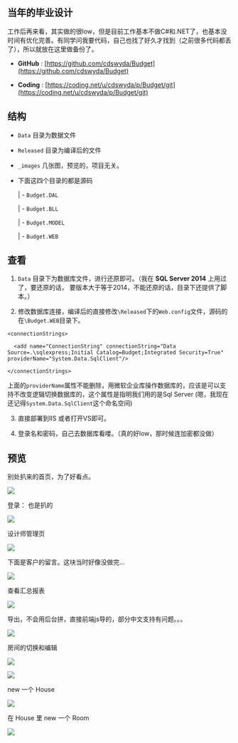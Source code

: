 ## 当年的毕业设计

工作后再来看，其实做的很low，但是目前工作基本不做C#和.NET了，也基本没时间有优化完善。有同学问我要代码，自己也找了好久才找到（之前很多代码都丢了），所以就放在这里做备份了。

- **GitHub** : [https://github.com/cdswyda/Budget](https://github.com/cdswyda/Budget)

- **Coding** : [https://coding.net/u/cdswyda/p/Budget/git](https://coding.net/u/cdswyda/p/Budget/git)

## 结构

- `Data` 目录为数据文件

- `Released` 目录为编译后的文件

- `_images` 几张图，预览的，项目无关。

- 下面这四个目录的都是源码 

  | - `Budget.DAL`

  | - `Budget.BLL`
  
  | - `Budget.MODEL`
  
  | - `Budget.WEB`



## 查看

1. `Data` 目录下为数据库文件，进行还原即可。（我在 **SQL Server 2014** 上用过了，要还原的话， 要版本大于等于2014，不能还原的话，目录下还提供了脚本。）

2. 修改数据库连接，编译后的直接修改`\Released`下的`Web.config`文件，源码的在`\Budget.WEB`目录下。

```xml:n
<connectionStrings>

  <add name="ConnectionString" connectionString="Data Source=.\sqlexpress;Initial Catalog=Budget;Integrated Security=True" providerName="System.Data.SqlClient"/>

</connectionStrings>
```

上面的`providerName`属性不能删除，用微软企业库操作数据库的，应该是可以支持不改变逻辑切换数据库的，这个属性是指明我们用的是Sql Server (嗯，我现在还记得`System.Data.SqlClient`这个命名空间)

3. 直接部署到IIS 或者打开VS即可。

4. 登录名和密码，自己去数据库看喽。（真的好low，那时候连加密都没做）

## 预览

别处扒来的首页，为了好看点。

![](./_images/0.png)

登录： 也是扒的

![](./_images/1.png)

设计师管理页

![](./_images/2.png)

下面是客户的留言。这块当时好像没做完...

![](./_images/2-1.png)

查看汇总报表

![](./_images/3.png)

导出，不会用后台拼，直接前端js导的，部分中文支持有问题。。。

![](./_images/4.png)

房间的切换和编辑

![](./_images/5.png)

![](./_images/6.png)

new 一个 House

![](./_images/7.png)

在 House 里 new 一个 Room

![](./_images/8.png)

